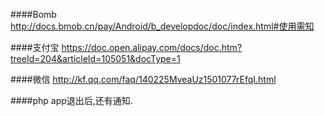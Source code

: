 ####Bomb 
http://docs.bmob.cn/pay/Android/b_developdoc/doc/index.html#使用需知

####支付宝
https://doc.open.alipay.com/docs/doc.htm?treeId=204&articleId=105051&docType=1

####微信
http://kf.qq.com/faq/140225MveaUz1501077rEfqI.html

####php
app退出后,还有通知.
